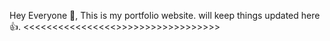 Hey Everyone 👋, 
This is my portfolio website. 
will keep things updated here 👍.
<<<<<<<<<<<<<<<<>>>>>>>>>>>>>>>>>>
